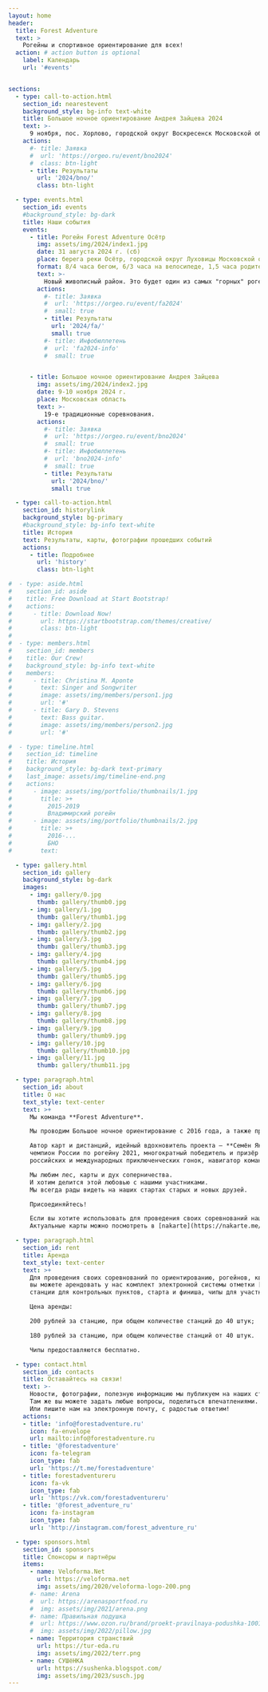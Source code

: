 ```yaml
---
layout: home
header:
  title: Forest Adventure
  text: >
    Рогейны и спортивное ориентирование для всех!
  action: # action button is optional
    label: Календарь
    url: '#events'


sections:
  - type: call-to-action.html
    section_id: nearestevent
    background_style: bg-info text-white
    title: Большое ночное ориентирование Андрея Зайцева 2024
    text: >-
      9 ноября, пос. Хорлово, городской округ Воскресенск Московской области
    actions:
      #- title: Заявка
      #  url: 'https://orgeo.ru/event/bno2024'
      #  class: btn-light
      - title: Результаты
        url: '2024/bno/'
        class: btn-light

  - type: events.html
    section_id: events
    #background_style: bg-dark
    title: Наши события
    events:
      - title: Рогейн Forest Adventure Осётр
        img: assets/img/2024/index1.jpg
        date: 31 августа 2024 г. (сб)
        place: берега реки Осётр, городской округ Луховицы Московской области
        format: 8/4 часа бегом, 6/3 часа на велосипеде, 1,5 часа родители-дети
        text: >-
          Новый живописный район. Это будет один из самых "горных" рогейнов Подмосковья!
        actions:
          #- title: Заявка
          #  url: 'https://orgeo.ru/event/fa2024'
          #  small: true
          - title: Результаты
            url: '2024/fa/'
            small: true
          #- title: Инфобюллетень
          #  url: 'fa2024-info'
          #  small: true


      - title: Большое ночное ориентирование Андрея Зайцева
        img: assets/img/2024/index2.jpg
        date: 9-10 ноября 2024 г.
        place: Московская область
        text: >-
          19-е традиционные соревнования.
        actions:
          #- title: Заявка
          #  url: 'https://orgeo.ru/event/bno2024'
          #  small: true
          #- title: Инфобюллетень
          #  url: 'bno2024-info'
          #  small: true
          - title: Результаты
            url: '2024/bno/'
            small: true

  - type: call-to-action.html
    section_id: historylink
    background_style: bg-primary
    #background_style: bg-info text-white
    title: История
    text: Результаты, карты, фотографии прошедших событий
    actions:
      - title: Подробнее
        url: 'history'
        class: btn-light

#  - type: aside.html
#    section_id: aside
#    title: Free Download at Start Bootstrap!
#    actions:
#      - title: Download Now!
#        url: https://startbootstrap.com/themes/creative/
#        class: btn-light
#
#  - type: members.html
#    section_id: members
#    title: Our Crew!
#    background_style: bg-info text-white
#    members:
#      - title: Christina M. Aponte
#        text: Singer and Songwriter
#        image: assets/img/members/person1.jpg
#        url: '#'
#      - title: Gary D. Stevens
#        text: Bass guitar.
#        image: assets/img/members/person2.jpg
#        url: '#'

#  - type: timeline.html
#    section_id: timeline
#    title: История
#    background_style: bg-dark text-primary
#    last_image: assets/img/timeline-end.png
#    actions:
#      - image: assets/img/portfolio/thumbnails/1.jpg
#        title: >+
#          2015-2019
#          Владимирский рогейн
#      - image: assets/img/portfolio/thumbnails/2.jpg
#        title: >+
#          2016-...
#          БНО
#        text:

  - type: gallery.html
    section_id: gallery
    background_style: bg-dark
    images:
      - img: gallery/0.jpg
        thumb: gallery/thumb0.jpg
      - img: gallery/1.jpg
        thumb: gallery/thumb1.jpg
      - img: gallery/2.jpg
        thumb: gallery/thumb2.jpg
      - img: gallery/3.jpg
        thumb: gallery/thumb3.jpg
      - img: gallery/4.jpg
        thumb: gallery/thumb4.jpg
      - img: gallery/5.jpg
        thumb: gallery/thumb5.jpg
      - img: gallery/6.jpg
        thumb: gallery/thumb6.jpg
      - img: gallery/7.jpg
        thumb: gallery/thumb7.jpg
      - img: gallery/8.jpg
        thumb: gallery/thumb8.jpg
      - img: gallery/9.jpg
        thumb: gallery/thumb9.jpg
      - img: gallery/10.jpg
        thumb: gallery/thumb10.jpg
      - img: gallery/11.jpg
        thumb: gallery/thumb11.jpg

  - type: paragraph.html
    section_id: about
    title: О нас
    text_style: text-center
    text: >+
      Мы команда **Forest Adventure**.

      Мы проводим Большое ночное ориентирование с 2016 года, а также проводили [Владимирский рогейн](https://vrogaining.ru) с 2015 до 2018 года.

      Автор карт и дистанций, идейный вдохновитель проекта — **Семён Якимов**,
      чемпион России по рогейну 2021, многократный победитель и призёр рогейнов,
      российских и международных приключенческих гонок, навигатор команды Blizzard.

      Мы любим лес, карты и дух соперничества.
      И хотим делится этой любовью с нашими участниками.
      Мы всегда рады видеть на наших стартах старых и новых друзей.

      Присоединяйтесь!

      Если вы хотите использовать для проведения своих соревнований наши карты, то мы готовы их предоставить бесплатно по запросу.
      Актуальные карты можно посмотреть в [nakarte](https://nakarte.me/#m=10/55.60279/38.47961&l=O/-cseyJuYW1lIjoiXHUwNDFhXHUwNDMwXHUwNDQwXHUwNDQyXHUwNDRiIEZvcmVzdEFkdmVudHVyZS5ydSIsInVybCI6Imh0dHBzOi8vc2VtYnJ1ay5naXRodWIuaW8vZmFfbWFwcy97en0ve3h9L3t5fS5wbmciLCJ0bXMiOnRydWUsInNjYWxlRGVwZW5kZW50IjpmYWxzZSwibWF4Wm9vbSI6MTYsImlzT3ZlcmxheSI6dHJ1ZSwiaXNUb3AiOnRydWV9)

  - type: paragraph.html
    section_id: rent
    title: Аренда
    text_style: text-center
    text: >+
      Для проведения своих соревнований по ориентированию, рогейнов, квестов и тренировок
      вы можете арендовать у нас комплект электронной системы отметки [Sportiduino](sportiduino):
      станции для контрольных пунктов, старта и финиша, чипы для участников.

      Цена аренды:

      200 рублей за станцию, при общем количестве станций до 40 штук;

      180 рублей за станцию, при общем количестве станций от 40 штук.

      Чипы предоставляются бесплатно.

  - type: contact.html
    section_id: contacts
    title: Оставайтесь на связи!
    text: >-
      Новости, фотографии, полезную информацию мы публикуем на наших страницах в социальных сетях.
      Там же вы можете задать любые вопросы, поделиться впечатлениями.
      Или пишите нам на электронную почту, с радостью ответим!
    actions:
    - title: 'info@forestadventure.ru'
      icon: fa-envelope
      url: mailto:info@forestadventure.ru
    - title: '@forestadventure'
      icon: fa-telegram
      icon_type: fab
      url: 'https://t.me/forestadventure'
    - title: forestadventureru
      icon: fa-vk
      icon_type: fab
      url: 'https://vk.com/forestadventureru'
    - title: '@forest_adventure_ru'
      icon: fa-instagram
      icon_type: fab
      url: 'http://instagram.com/forest_adventure_ru'

  - type: sponsors.html
    section_id: sponsors
    title: Спонсоры и партнёры
    items:
      - name: Veloforma.Net
        url: https://veloforma.net
        img: assets/img/2020/veloforma-logo-200.png
      #- name: Arena
      #  url: https://arenasportfood.ru
      #  img: assets/img/2021/arena.png
      #- name: Правильная подушка
      #  url: https://www.ozon.ru/brand/proekt-pravilnaya-podushka-100111938/
      #  img: assets/img/2022/pillow.jpg
      - name: Территория странствий
        url: https://tur-eda.ru
        img: assets/img/2022/terr.png
      - name: СУШёНКА
        url: https://sushenka.blogspot.com/
        img: assets/img/2023/susch.jpg
---
```

